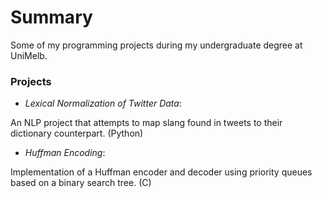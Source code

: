# Summary #

Some of my programming projects during my undergraduate degree at UniMelb.

### Projects ###

* *Lexical Normalization of Twitter Data*: 

An NLP project that attempts to map slang found in tweets to their dictionary counterpart. (Python)

* *Huffman Encoding*: 

Implementation of a Huffman encoder and decoder using priority queues based on a binary search tree. (C)
